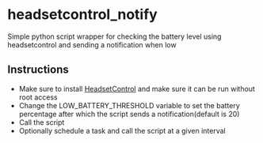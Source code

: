 # headsetcontrol_notify
Simple python script wrapper for checking the battery level using headsetcontrol and sending a notification when low

## Instructions

* Make sure to install [HeadsetControl](https://github.com/Sapd/HeadsetControl) and make sure it can be run without root access
* Change the LOW_BATTERY_THRESHOLD variable to set the battery percentage after which the script sends a notification(default is 20)
* Call the script
* Optionally schedule a task and call the script at a given interval

